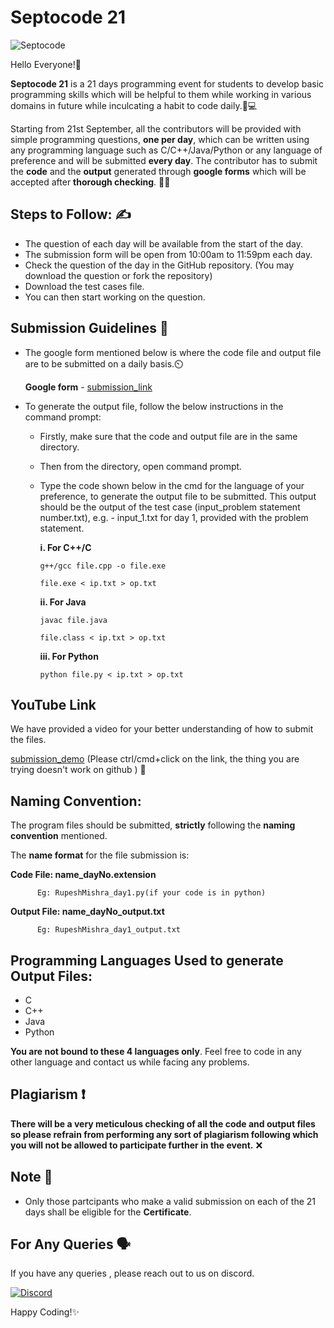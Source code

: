 # **Septocode 21**

![Septocode](https://cdn.discordapp.com/attachments/878682402564751401/889110724482310164/septocode_cover.png)


Hello Everyone!👋

**Septocode 21** is a 21 days programming event for students to develop basic programming skills which will be helpful to them while working in various domains in future while inculcating a habit to code daily.🧑💻

Starting from 21st September, all the contributors will be provided with simple programming questions, **one per day**, which can be written using any programming language such as C/C++/Java/Python or any language of preference and will be submitted **every day**. The contributor has to submit the **code** and the **output** generated through **google forms** which will be accepted after **thorough checking**. 👨‍💻



## Steps to Follow: ✍️

- The question of each day will be available from the start of the day.
- The submission form will be open from 10:00am to 11:59pm each day.
- Check the question of the day in the GitHub repository. (You may download the question or fork the repository)
- Download the test cases file.
- You can then start working on the question.

 ## Submission Guidelines 📘	
- The google form mentioned below is where the code file and output file are to be submitted on a daily basis.⏲️

  **Google form** - [submission_link](https://forms.gle/dNxfgsequegoQkH8A)

- To generate the output file, follow the below instructions in the command prompt:
  - Firstly, make sure that the code and output file are in the same directory.
  - Then from the directory, open command prompt.
  - Type the code shown below in the cmd for the language of your preference, to generate the output file to be submitted. This output should be the output of the test case (input_problem statement number.txt), e.g. - input_1.txt for day 1,  provided with the problem statement.
  
    **i.	For C++/C**

        g++/gcc file.cpp -o file.exe

        file.exe < ip.txt > op.txt

    **ii.	For Java**

        javac file.java 

        file.class < ip.txt > op.txt

    **iii.	For Python**

        python file.py < ip.txt > op.txt


## YouTube Link 
We have provided a video  for your better understanding of how to submit the files.

[submission_demo](https://youtu.be/LqHjA93ddNc) (Please ctrl/cmd+click on the link, the thing you are trying doesn't work on github ) 	🤷

  
## Naming Convention:
The program files should be submitted, **strictly** following the **naming convention** mentioned.

The **name format** for the file submission is:

**Code File: name_dayNo.extension**

          Eg: RupeshMishra_day1.py(if your code is in python)         

**Output File: name_dayNo_output.txt**

          Eg: RupeshMishra_day1_output.txt

## Programming Languages Used to generate Output Files:
- C
- C++
- Java
- Python

**You are not bound to these 4 languages only**. Feel free to code in any other language and contact us while facing any problems.

## Plagiarism ❗

 **There will be a very meticulous checking of all the code and output files so please refrain from performing any sort of plagiarism following which you will not be allowed to participate further in the event.**	❌
  
## Note 📝

- Only those partcipants who make a valid submission on each of the 21 days shall be eligible for the **Certificate**.

## For Any Queries 🗣️	

If you have any queries , please reach out to us on discord.

[<img alt="Discord" src="https://cdn.discordapp.com/attachments/878682402564751401/889109868500369418/discord.png"/>](https://discord.gg/dynatWbBaP)



Happy Coding!✨
